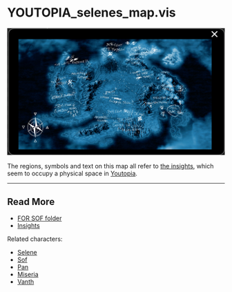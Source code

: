 # YOUTOPIA_selenes_map.vis

![Selene's map of Youtopia](../../Resources/files/selenesmap.png)

The regions, symbols and text on this map all refer to [the insights](../lore/insights), which seem
to occupy a physical space in [Youtopia](../lore/youtopia).

***

## Read More

- [FOR SOF folder](./for-sof)
- [Insights](../lore/insights)

Related characters:

- [Selene](../characters/selene)
- [Sof](../characters/sof)
- [Pan](../characters/pan)
- [Miseria](../characters/miseria)
- [Vanth](../characters/vanth)